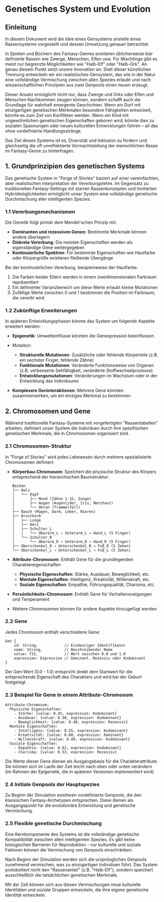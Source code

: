 # Genetisches System und Evolution

## Einleitung

In diesem Dokument wird die Idee eines Gensystems anstelle eines Rassensystems vorgestellt und dessen Umsetzung genauer betrachtet.

In Spielen und Büchern des Fantasy-Genres existieren üblicherweise klar definierte Rassen wie Zwerge, Menschen, Elfen usw. Für Mischlinge gibt es meist nur begrenzte Möglichkeiten wie "Halb-Elf" oder "Halb-Ork". An genau diesem Punkt setzt unsere Innovation an: Statt dieser künstlichen Trennung entwickeln wir ein realistisches Gensystem, das wie in der Natur eine vollständige Vermischung zwischen allen Spezies erlaubt und nach wissenschaftlichen Prinzipien aus zwei Genpools einen neuen erzeugt.

Dieser Ansatz ermöglicht nicht nur, dass Zwerge und Orks oder Elfen und Menschen Nachkommen zeugen können, sondern schafft auch die Grundlage für wahrhaft emergente Geschichten. Wenn ein Dorf mit einzigartigen genetischen Merkmalen besondere Fähigkeiten entwickelt, könnte es zum Ziel von Konflikten werden. Wenn ein Kind mit ungewöhnlichen genetischen Eigenschaften geboren wird, könnte dies zu sozialen Spannungen oder neuen kulturellen Entwicklungen führen – all das ohne vordefinierte Handlungsstränge.

Das Ziel dieses Systems ist es, Diversität und Inklusion zu fördern und gleichzeitig die oft unreflektierte Vormachtstellung der menschlichen Rasse im Fantasy-Genre zu hinterfragen.

## 1. Grundprinzipien des genetischen Systems

Das genetische System in "Forge of Stories" basiert auf einer vereinfachten, aber realistischen Interpretation der Vererbungslehre. Im Gegensatz zu traditionellen Fantasy-Settings mit starren Rassenkonzepten und limitierten Hybridmöglichkeiten ermöglicht unser System eine vollständige genetische Durchmischung aller intelligenten Spezies.

### 1.1 Vererbungsmechanismen

Die Genetik folgt primär dem Mendel'schen Prinzip mit:

- **Dominanten und rezessiven Genen**: Bestimmte Merkmale können andere überlagern
- **Diskrete Vererbung**: Die meisten Eigenschaften werden als eigenständige Gene weitergegeben
- **Kontinuierliche Spektren**: Für bestimmte Eigenschaften wie Hautfarbe oder Körpergröße existieren fließende Übergänge    

Bei der kontinuierlichen Vererbung, beispielsweise der Hautfarbe:

1. Die Farben beider Eltern werden in einem zweidimensionalen Farbraum repräsentiert
2. Ein definierter Varianzbereich um diese Werte erlaubt kleine Mutationen
3. Zufällige Werte zwischen 0 und 1 bestimmen die Position im Farbraum, die vererbt wird

### 1.2 Zukünftige Erweiterungen

In späteren Entwicklungsphasen könnte das System um folgende Aspekte erweitert werden:

- **Epigenetik**: Umwelteinflüsse könnten die Genexpression beeinflussen

- Mutaiton: 
	- **Strukturelle Mutationen**: Zusätzliche oder fehlende Körperteile (z.B. ein sechster Finger, fehlende Zähne)
    - **Funktionale Mutationen**: Veränderte Funktionsweise von Organen (z.B. verbesserte Sehfähigkeit, veränderte Stoffwechselprozesse)
    - **Entwicklungsmutationen**: Veränderungen im Wachstum oder in der Entwicklung des Individuums

- **Komplexere Geninteraktionen**: Mehrere Gene könnten zusammenwirken, um ein einziges Merkmal zu bestimmen

## 2. Chromosomen und Gene

Während traditionelle Fantasy-Systeme mit vorgefertigten "Rassentabellen" arbeiten, definiert unser System die Individuen durch ihre spezifischen genetischen Merkmale, die in Chromosomen organisiert sind.

### 2.1 Chromosomen-Struktur

In "Forge of Stories" wird jedes Lebewesen durch mehrere spezialisierte Chromosomen definiert:

- **Körperbau-Chromosom**: Speichert die physische Struktur des Körpers entsprechend der hierarchischen Baumstruktur:
    
    ```
    Becken
    ├── Hals
    │   └── Kopf
    │       ├── Mund (Zähne 1-32, Zunge)
    │       ├── Augen (Augenlider, Iris, Netzhaut)
    │       └── Ohren (Trommelfell)
    ├── Bauch (Magen, Darm, Leber, Nieren)
    ├── Brustkorb
    │   ├── Lunge
    │   ├── Herz
    │   ├── Schulter_L
    │   │   └── Oberarm_L → Unterarm_L → Hand_L (5 Finger)
    │   └── Schulter_R
    │       └── Oberarm_R → Unterarm_R → Hand_R (5 Finger)
    ├── Oberschenkel_R → Unterschenkel_R → Fuß_R (5 Zehen)
    └── Oberschenkel_L → Unterschenkel_L → Fuß_L (5 Zehen)
    ```
    
- **Attribute-Chromosom**: Enthält Gene für die grundlegenden Charaktereigenschaften
    
    - **Physische Eigenschaften**: Stärke, Ausdauer, Beweglichkeit, etc.
    - **Mentale Eigenschaften**: Intelligenz, Kreativität, Willenskraft, etc.
    - **Soziale Eigenschaften**: Empathie, Führungsqualität, Charisma, etc.
- **Persönlichkeits-Chromosom**: Enthält Gene für Verhaltensneigungen und Temperament
    
- Weitere Chromosomen können für andere Aspekte hinzugefügt werden
### 2.2 Gene

Jedes Chromosom enthält verschiedene Gene:

```
Gen {
    id: String,            // Eindeutiger Identifikator
    name: String,          // Beschreibender Name
    value: f32,            // Wert zwischen 0.0 und 1.0
    expression: Expression // Dominant, Rezessiv oder Kodominant
}
```

Der Gen-Wert (0.0 - 1.0) entspricht direkt dem Startwert für die entsprechende Eigenschaft des Charakters und wird bei der Geburt festgelegt.
### 2.3 Beispiel für Gene in einem Attribute-Chromosom

```
Attribute-Chromosom:
  Physische Eigenschaften:
    - Stärke: {value: 0.45, expression: Kodominant}
    - Ausdauer: {value: 0.50, expression: Kodominant}
    - Beweglichkeit: {value: 0.48, expression: Rezessiv}
  Mentale Eigenschaften:
    - Intelligenz: {value: 0.55, expression: Kodominant}
    - Kreativität: {value: 0.60, expression: Dominant}
    - Willenskraft: {value: 0.49, expression: Kodominant}
  Soziale Eigenschaften:
    - Empathie: {value: 0.62, expression: Kodominant}
    - Charisma: {value: 0.53, expression: Rezessiv}
```

Die Werte dieser Gene dienen als Ausgangsbasis für die Charakterattribute. Sie können sich im Laufe der Zeit leicht nach oben oder unten verändern (im Rahmen der Epigenetik, die in späteren Versionen implementiert wird).


### 2.4 Initiale Genpools der Hauptspezies

Zu Beginn der Simulation existieren vordefinierte Genpools, die den klassischen Fantasy-Archetypen entsprechen. Diese dienen als Ausgangspunkt für die evolutionäre Entwicklung und genetische Vermischung.

### 2.5 Flexible genetische Durchmischung

Eine Kernkomponente des Systems ist die vollständige genetische Kompatibilität zwischen allen intelligenten Spezies. Es gibt keine biologischen Barrieren für Reproduktion - nur kulturelle und soziale Faktoren können die Vermischung von Genpools einschränken.

Nach Beginn der Simulation werden sich die ursprünglichen Genpools zunehmend vermischen, was zu einzigartigen Individuen führt. Das System protokolliert nicht den "Rassenanteil" (z.B. "Halb-Elf"), sondern speichert ausschließlich die tatsächlichen genetischen Merkmale.

Mit der Zeit können sich aus diesen Vermischungen neue kulturelle Identitäten und soziale Gruppen entwickeln, die ihre eigene genetische Identität entwickeln.



